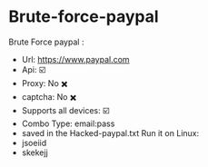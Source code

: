 # Brute-force-paypal
Brute Force paypal :
- Url: https://www.paypal.com
- Api: ☑️
- Proxy: No ✖️
- captcha: No ✖️
- Supports all devices: ☑️
- Combo Type: email:pass
- saved in the Hacked-paypal.txt
Run it on Linux:
- jsoeiid
- skekejj
